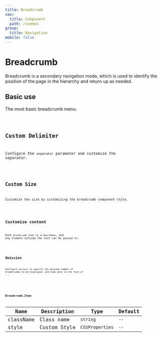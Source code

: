 ```yaml
---
title: Breadcrumb
nav:
  title: Component
  path: /common
group:
  title: Navigation
mobile: false
---
```


# Breadcrumb

Breadcrumb is a secondary navigation mode, which is used to identify the position of the page in the hierarchy and return up as needed.

## Basic use

The most basic breadcrumb menu.

<code src="./demos/index1.tsx" />

## Custom Delimiter

Configure the `separator` parameter and customize the separator.

<code src="./demos/index2.tsx" />

## Custom Size

Customize the size by customizing the breadcrumb component style.

<code src="./demos/index3.tsx" />

## Customize content

Each `Breadcrumb Item` is a `ReactNode`, and any element outside the text can be passed in.

<code src="./demos/index4.tsx" />

## Omission

Configure `maxCount` to specify the maximum number of breadcrumbs to be displayed, and hide more in the form of `...`.

<code src="./demos/index5.tsx" />

<API />

## Breadcrumb.Item

| Name      | Description  | Type            | Default |
| --------- | ------------ | --------------- | ------- |
| className | Class name   | `string`        | `--`    |
| style     | Custom Style | `CSSProperties` | `--`    |

